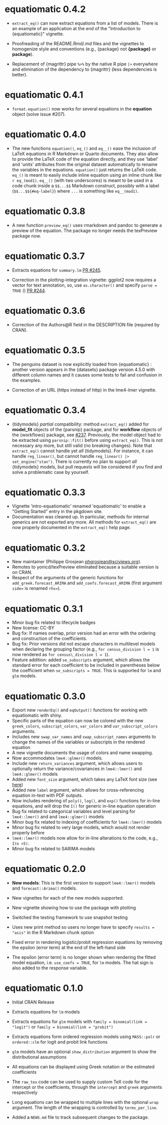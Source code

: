 # equatiomatic 0.4.2

* `extract_eq()` can now extract equations from a list of models. There is an
    example of an application at the end of the "Introduction to {equatiomatic}"
    vignette.

* Proofreading of the README.Rmd/.md files and the vignettes to homogenize style
    and conventions (e.g., {package} not **{package}** or **package**).

* Replacement of {magrittr} pipe `%>%` by the native R pipe `|>` everywhere and
    elimination of the dependency to {magrittr} (less dependencies is better).

# equatiomatic 0.4.1
* `format.equation()` now works for several equations in the **equation**
    object (solve issue #207).

# equatiomatic 0.4.0
* The new functions `equation()`, `eq_()` and `eq__()` ease the inclusion of
    LaTeX equations in R Markdown or Quarto documents. They also allow to
    provide the LaTeX code of the equation directly, and they use 'label' and
    'units' attributes from the original dataset automatically to rename the
    variables in the equations. `equation()` just returns the LaTeX code.
    `eq_()` is meant to easily include inline equation using an inline chunk
    like `r eq_(mod1)`. `eq__()` (with two underscores) is meant to be used in a
    code chunk inside a `$$...$$` Markdown construct, possibly with a label
    (`$$...$${#eq-label}`) where `...` is something like `eq__(mod1)`.

# equatiomatic 0.3.8
* A new function `preview_eq()` uses rmarkdown and pandoc to generate a preview
    of the equation. The package no longer needs the texPreview package now.

# equatiomatic 0.3.7
* Extracts equations for `summary.lm`
    [PR #245](https://github.com/datalorax/equatiomatic/pull/245).

* Correction in the plotting-integration vignette: ggplot2 now requires a vector
    for text annotation, so, use `as.character()` and specify `parse = TRUE` ()
    [PR #244](https://github.com/datalorax/equatiomatic/pull/244).

# equatiomatic 0.3.6
* Correction of the Authors@R field in the DESCRIPTION file (required by CRAN).

# equatiomatic 0.3.5
* The penguins dataset is now explicitly loaded from {equatiomatic} : another
    version appears in the {datasets} package version 4.5.0 with different
    column names and it causes some tests to fail and confusion in the examples.
    
* Correction of an URL (https instead of http) in the lme4-lmer vignette.

# equatiomatic 0.3.4
* {tidymodels} *partial* compatibility: method `extract_eq()` added for
    **model_fit** objects of the {parsnip} package, and for **workflow** objects
    of  the {workflows} package, see
    [#237](https://github.com/datalorax/equatiomatic/pull/237). Previously,
    the model object had to be extracted using `parsnip::fit()` before using
    `extract_eq()`. This is not necessary any more, but still valid (no breaking
    changes). Note that `extract_eq()` cannot handle yet *all* {tidymodels}. For
    instance, it can handle `reg_linear()`, but cannot handle
    `reg_linear() |> set_engine("stan")`. There is currently no plan to support
    *all* {tidymodels} models, but pull requests will be considered if you find
    and solve a problematic case by yourself.

# equatiomatic 0.3.3
* Vignette 'intro-equatiomatic' renamed 'equatiomatic' to enable a "Getting
    Started" entry in the pkgdown site.
* Documentation was cleaned up. In particular, methods for internal generics are
    not exported any more. All methods for `extract_eq()` are now properly
    documented in the `extract_eq()` help page.

# equatiomatic 0.3.2
* New maintainer (Philippe Grosjean phgrosjean@sciviews.org).
* Remotes to yonicd/texPreview eliminated because a suitable version is on CRAN.
* Respect of the arguments of the generic functions for
    `add_greek.forecast_ARIMA` and `add_coefs.forecast_ARIMA` (first argument
    `side=` is renamed `rhs=`).

# equatiomatic 0.3.1
* Minor bug fix related to lifecycle badges
* New license: CC-BY
* Bug fix: If names overlap, prior version had an error with the ordering and
    construction of the coefficients.
* Bug fix: Prior versions did not escape characters in multilevel models when
  declaring the grouping factor (e.g., `for census_division l = 1` is now 
  rendered as `for census\_division l = 1`).
* Feature addition: added `se_subscripts` argument, which allows the standard error for each coefficient to be included in parentheses below the coefficient when `se_subscripts = TRUE`. This is supported for `lm` and `glm` models.

# equatiomatic 0.3.0
* Export new `renderEq()` and `eqOutput()` functions for working with equatiomatic with shiny.
* Specific parts of the equation can now be colored with the new `greek_colors`, `subscript_colors`, `var_colors` and `var_subscript_colors` arguments.
* Includes new `swap_var_names` and `swap_subscript_names` arguments to change
 the names of the variables or subscripts in the rendered equation
* A new vignette documents the usage of colors and name swapping.
* Now accommodates `lme4::glmer()` models.
* Include new `return_variances` argument, which allows users to optionally return the variance/covariances in `lme4::lmer()` and `lme4::glmer()` models
* Added new `font_size` argument, which takes any LaTeX font size (see [here](https://www.overleaf.com/learn/latex/Font_sizes,_families,_and_styles#Font_styles))
* Added new `label` argument, which allows for cross-referencing equation in-text
with PDF outputs.
* Now includes rendering of `poly()`, `log()`, and `exp()` functions for in-line equations, and will drop the `I()` for generic in-line equation operation
* Bug fix related to categorical variables and level parsing for `lme4::lmer()` and and `lme4::glmer()` models
* Minor bug fix related to indexing of coefficients for `lme4::lmer()` models
* Minor bug fix related to very large models, which would not render properly before
* `lme4::lmer()` models now allow for in-line alterations to the code, e.g., `I(n >5)`.
* Minor bug fix related to SARIMA models

# equatiomatic 0.2.0

* **New models**: This is the first version to support `lme4::lmer()` models and
  `forecast::Arima()` models.

* New vignettes for each of the new models supported.

* New vignette showing how to use the package with plotting

* Switched the testing framework to use snapshot testing

* Uses new print method so users no longer have to specify `results = "asis"` in
  the R Markdown chunk option

* Fixed error in rendering logistic/probit regression equations by removing the
  epsilon (error term) at the end of the left-hand side

* The epsilon (error term) is no longer shown when rendering the fitted model
  equation, i.e. `use_coefs = TRUE`, for `lm` models. The hat sign is also added
  to the response variable.

# equatiomatic 0.1.0

* Initial CRAN Release

* Extracts equations for `lm` models

* Extracts equations for `glm` models with `family = binomial(link = "logit")`
  or `family = binomial(link = "probit")`

* Extracts equations form ordered regression models using `MASS::polr` or
  `ordered::clm` for logit and probit link functions

* `glm` models have an optional `show_distribution` argument to show the
  distributional assumptions

* All equations can be displayed using Greek notation or the estimated
  coefficients

* The `raw_tex` code can be used to supply custom TeX code for the intercept or
  the coefficients, through the `intercept` and `greek` arguments respectively

* Long equations can be wrapped to multiple lines with the optional `wrap`
  argument. The length of the wrapping is controlled by `terms_per_line`.

* Added a `NEWS.md` file to track subsequent changes to the package.

